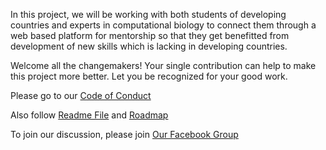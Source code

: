 In this project, we will be working with both students of developing countries and experts in computational biology to connect them through
a web based platform for mentorship so that they get benefitted from development of new skills which is lacking in developing countries.

Welcome all the changemakers! Your single contribution can help to make this project more better. Let you be recognized for your good work.

Please go to our [Code of Conduct](./CODE_OF_CONDUCT.md)

Also follow [Readme File](./README.md)  and  [Roadmap](./assignments/roadmap.md) 

To join our discussion, please join [Our Facebook Group](https://www.facebook.com/groups/547479992638587/)

